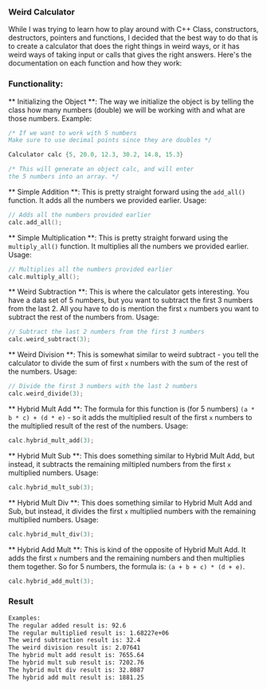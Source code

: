### Weird Calculator

While I was trying to learn how to play around with C++ Class, constructors, destructors, pointers and functions, I decided that the best way to do that is to create a calculator that does the right things in weird ways, or it has weird ways of taking input or calls that gives the right answers. Here's the documentation on each function and how they work:

### Functionality:

** Initializing the Object **: The way we initialize the object is by telling the class how many numbers (double) we will be working with and what are those numbers. Example:
```C++
/* If we want to work with 5 numbers 
Make sure to use decimal points since they are doubles */

Calculator calc {5, 20.0, 12.3, 30.2, 14.8, 15.3}

/* This will generate an object calc, and will enter
the 5 numbers into an array. */
```

** Simple Addition **: This is pretty straight forward using the `add_all()` function. It adds all the numbers we provided earlier. Usage:
```C++
// Adds all the numbers provided earlier
calc.add_all();
```

** Simple Multiplication **: This is pretty straight forward using the `multiply_all()` function. It multiplies all the numbers we provided earlier. Usage:
```C++
// Multiplies all the numbers provided earlier
calc.multiply_all();
```

** Weird Subtraction **: This is where the calculator gets interesting. You have a data set of 5 numbers, but you want to subtract the first 3 numbers from the last 2. All you have to do is mention the first `x` numbers you want to subtract the rest of the numbers from. Usage:
```C++
// Subtract the last 2 numbers from the first 3 numbers
calc.weird_subtract(3);
```

** Weird Division **: This is somewhat similar to weird subtract - you tell the calculator to divide the sum of first `x` numbers with the sum of the rest of the numbers. Usage:
```C++
// Divide the first 3 numbers with the last 2 numbers
calc.weird_divide(3);
```

** Hybrid Mult Add **: The formula for this function is (for 5 numbers) `(a * b * c) + (d * e)` - so it adds the multiplied result of the first `x` numbers to the multiplied result of the rest of the numbers. Usage:
```C++
calc.hybrid_mult_add(3);
```

** Hybrid Mult Sub **: This does something similar to Hybrid Mult Add, but instead, it subtracts the remaining miltipled numbers from the first `x` multiplied numbers. Usage:
```C++
calc.hybrid_mult_sub(3);
```

** Hybrid Mult Div **: This does something similar to Hybrid Mult Add and Sub, but instead, it divides the first `x` multiplied numbers with the remaining multiplied numbers. Usage:
```C++
calc.hybrid_mult_div(3);
```

** Hybrid Add Mult **: This is kind of the opposite of Hybrid Mult Add. It adds the first `x` numbers and the remaining numbers and then multiplies them together. So for 5 numbers, the formula is: `(a + b + c) * (d + e)`.
```C++
calc.hybrid_add_mult(3);
```

### Result

```bash
Examples: 
The regular added result is: 92.6
The regular multiplied result is: 1.68227e+06
The weird subtraction result is: 32.4
The weird division result is: 2.07641
The hybrid mult add result is: 7655.64
The hybrid mult sub result is: 7202.76
The hybrid mult div result is: 32.8087
The hybrid add mult result is: 1881.25
```